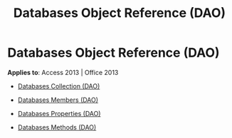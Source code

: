 ﻿---
title: Databases Object Reference (DAO)
TOCTitle: Databases Object
ms:assetid: e9728dde-303c-44fd-ba8c-0e5773cfd0e7
ms:mtpsurl: https://msdn.microsoft.com/library/Dn125983(v=office.15)
ms:contentKeyID: 52074854
ms.date: 09/18/2015
mtps_version: v=office.15
---

# Databases Object Reference (DAO)


**Applies to**: Access 2013 | Office 2013



  - [Databases Collection (DAO)](databases-collection-dao.md)

  - [Databases Members (DAO)](databases-members-dao.md)

  - [Databases Properties (DAO)](databases-properties-dao.md)

  - [Databases Methods (DAO)](databases-methods-dao.md)


